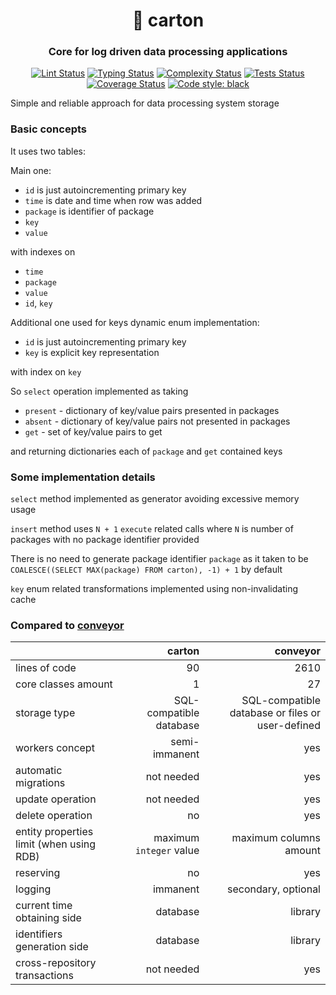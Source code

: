 <h1 align="center">🚬 carton</h1>

<h3 align="center">Core for log driven data processing applications</h3>

<p align="center">
<a href="https://github.com/MentalBlood/carton/blob/master/.github/workflows/lint.yml"><img alt="Lint Status" src="https://github.com/MentalBlood/carton/actions/workflows/lint.yml/badge.svg"></a>
<a href="https://github.com/MentalBlood/carton/blob/master/.github/workflows/typing.yml"><img alt="Typing Status" src="https://github.com/MentalBlood/carton/actions/workflows/typing.yml/badge.svg"></a>
<a href="https://github.com/MentalBlood/carton/blob/master/.github/workflows/complexity.yml"><img alt="Complexity Status" src="https://github.com/MentalBlood/carton/actions/workflows/complexity.yml/badge.svg"></a>
<a href="https://github.com/MentalBlood/carton/blob/master/.github/workflows/tests.yml"><img alt="Tests Status" src="https://github.com/MentalBlood/carton/actions/workflows/tests.yml/badge.svg"></a>
<a href="https://github.com/MentalBlood/carton/blob/master/.github/workflows/coverage.yml"><img alt="Coverage Status" src="https://github.com/MentalBlood/carton/actions/workflows/coverage.yml/badge.svg"></a>
<a href="https://github.com/psf/black"><img alt="Code style: black" src="https://img.shields.io/badge/code%20style-black-000000.svg"></a>
</p>

Simple and reliable approach for data processing system storage

### Basic concepts

It uses two tables:

Main one:

- `id` is just autoincrementing primary key
- `time` is date and time when row was added
- `package` is identifier of package
- `key`
- `value`

with indexes on

- `time`
- `package`
- `value`
- `id`, `key`

Additional one used for keys dynamic enum implementation:

- `id` is just autoincrementing primary key
- `key` is explicit key representation

with index on `key`

So `select` operation implemented as taking

- `present` - dictionary of key/value pairs presented in packages
- `absent` - dictionary of key/value pairs not presented in packages
- `get` - set of key/value pairs to get

and returning dictionaries each of `package` and `get` contained keys

### Some implementation details

`select` method implemented as generator avoiding excessive memory usage

`insert` method uses `N + 1` `execute` related calls where `N` is number of packages with no package identifier provided

There is no need to generate package identifier `package` as it taken to be `COALESCE((SELECT MAX(package) FROM carton), -1) + 1` by default

`key` enum related transformations implemented using non-invalidating cache

### Compared to [conveyor](https://github.com/MentalBlood/conveyor)

|                                          |                  carton |                                         conveyor |
| ---------------------------------------- | ----------------------: | -----------------------------------------------: |
| lines of code                            |                      90 |                                             2610 |
| core classes amount                      |                       1 |                                               27 |
| storage type                             | SQL-compatible database | SQL-compatible database or files or user-defined |
| workers concept                          |           semi-immanent |                                              yes |
| automatic migrations                     |              not needed |                                              yes |
| update operation                         |              not needed |                                              yes |
| delete operation                         |                      no |                                              yes |
| entity properties limit (when using RDB) | maximum `integer` value |                           maximum columns amount |
| reserving                                |                      no |                                              yes |
| logging                                  |                immanent |                              secondary, optional |
| current time obtaining side              |                database |                                          library |
| identifiers generation side              |                database |                                          library |
| cross-repository transactions            |              not needed |                                              yes |
